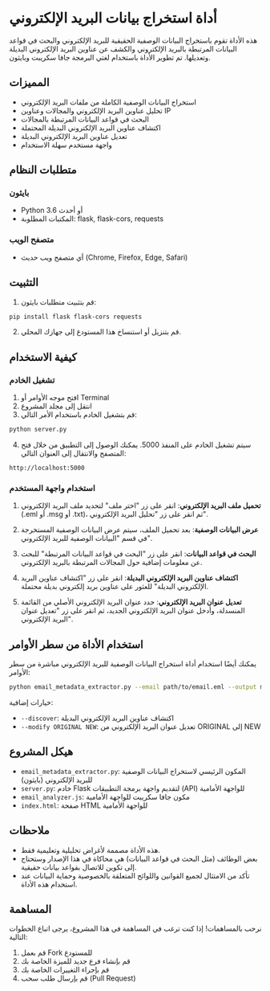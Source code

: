 # أداة استخراج بيانات البريد الإلكتروني

هذه الأداة تقوم باستخراج البيانات الوصفية الحقيقية للبريد الإلكتروني والبحث في قواعد البيانات المرتبطة بالبريد الإلكتروني والكشف عن عناوين البريد الإلكتروني البديلة وتعديلها. تم تطوير الأداة باستخدام لغتي البرمجة جافا سكريبت وبايثون.

## المميزات

- استخراج البيانات الوصفية الكاملة من ملفات البريد الإلكتروني
- تحليل عناوين البريد الإلكتروني والمجالات وعناوين IP
- البحث في قواعد البيانات المرتبطة بالمجالات
- اكتشاف عناوين البريد الإلكتروني البديلة المحتملة
- تعديل عناوين البريد الإلكتروني البديلة
- واجهة مستخدم سهلة الاستخدام

## متطلبات النظام

### بايثون
- Python 3.6 أو أحدث
- المكتبات المطلوبة: flask, flask-cors, requests

### متصفح الويب
- أي متصفح ويب حديث (Chrome, Firefox, Edge, Safari)

## التثبيت

1. قم بتثبيت متطلبات بايثون:

```bash
pip install flask flask-cors requests
```

2. قم بتنزيل أو استنساخ هذا المستودع إلى جهازك المحلي.

## كيفية الاستخدام

### تشغيل الخادم

1. افتح موجه الأوامر أو Terminal
2. انتقل إلى مجلد المشروع
3. قم بتشغيل الخادم باستخدام الأمر التالي:

```bash
python server.py
```

4. سيتم تشغيل الخادم على المنفذ 5000. يمكنك الوصول إلى التطبيق من خلال فتح المتصفح والانتقال إلى العنوان التالي:

```
http://localhost:5000
```

### استخدام واجهة المستخدم

1. **تحميل ملف البريد الإلكتروني**: انقر على زر "اختر ملف" لتحديد ملف البريد الإلكتروني (.eml أو .msg أو .txt)، ثم انقر على زر "تحليل البريد الإلكتروني".

2. **عرض البيانات الوصفية**: بعد تحميل الملف، سيتم عرض البيانات الوصفية المستخرجة في قسم "البيانات الوصفية للبريد الإلكتروني".

3. **البحث في قواعد البيانات**: انقر على زر "البحث في قواعد البيانات المرتبطة" للبحث عن معلومات إضافية حول المجالات المرتبطة بالبريد الإلكتروني.

4. **اكتشاف عناوين البريد الإلكتروني البديلة**: انقر على زر "اكتشاف عناوين البريد الإلكتروني البديلة" للعثور على عناوين بريد إلكتروني بديلة محتملة.

5. **تعديل عنوان البريد الإلكتروني**: حدد عنوان البريد الإلكتروني الأصلي من القائمة المنسدلة، وأدخل عنوان البريد الإلكتروني الجديد، ثم انقر على زر "تعديل عنوان البريد الإلكتروني".

## استخدام الأداة من سطر الأوامر

يمكنك أيضًا استخدام أداة استخراج البيانات الوصفية للبريد الإلكتروني مباشرة من سطر الأوامر:

```bash
python email_metadata_extractor.py --email path/to/email.eml --output metadata.json
```

خيارات إضافية:

- `--discover`: اكتشاف عناوين البريد الإلكتروني البديلة
- `--modify ORIGINAL NEW`: تعديل عنوان البريد الإلكتروني من ORIGINAL إلى NEW

## هيكل المشروع

- `email_metadata_extractor.py`: المكون الرئيسي لاستخراج البيانات الوصفية للبريد الإلكتروني (بايثون)
- `server.py`: خادم Flask لتقديم واجهة برمجة التطبيقات (API) للواجهة الأمامية
- `email_analyzer.js`: مكون جافا سكريبت للواجهة الأمامية
- `index.html`: صفحة HTML للواجهة الأمامية

## ملاحظات

- هذه الأداة مصممة لأغراض تحليلية وتعليمية فقط.
- بعض الوظائف (مثل البحث في قواعد البيانات) هي محاكاة في هذا الإصدار وستحتاج إلى تكوين للاتصال بقواعد بيانات حقيقية.
- تأكد من الامتثال لجميع القوانين واللوائح المتعلقة بالخصوصية وحماية البيانات عند استخدام هذه الأداة.

## المساهمة

نرحب بالمساهمات! إذا كنت ترغب في المساهمة في هذا المشروع، يرجى اتباع الخطوات التالية:

1. قم بعمل Fork للمستودع
2. قم بإنشاء فرع جديد للميزة الخاصة بك
3. قم بإجراء التغييرات الخاصة بك
4. قم بإرسال طلب سحب (Pull Request)